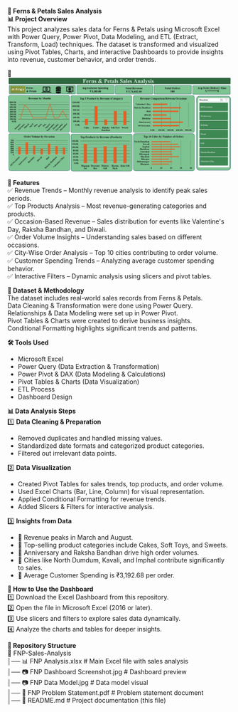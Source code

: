 **🚀 Ferns & Petals Sales Analysis**  
**📊 Project Overview**  
This project analyzes sales data for Ferns & Petals using Microsoft Excel with Power Query, Power Pivot, Data Modeling, and ETL (Extract, Transform, Load) techniques. The dataset is transformed and visualized using Pivot Tables, Charts, and interactive Dashboards to provide insights into revenue, customer behavior, and order trends.  

👀 ![Preview Dashboard](FNPDashboardScreenshot.jpg)

**📌 Features**  
✅ Revenue Trends – Monthly revenue analysis to identify peak sales periods.  
✅ Top Products Analysis – Most revenue-generating categories and products.  
✅ Occasion-Based Revenue – Sales distribution for events like Valentine's Day, Raksha Bandhan, and Diwali.  
✅ Order Volume Insights – Understanding sales based on different occasions.  
✅ City-Wise Order Analysis – Top 10 cities contributing to order volume.  
✅ Customer Spending Trends – Analyzing average customer spending behavior.  
✅ Interactive Filters – Dynamic analysis using slicers and pivot tables.

**📂 Dataset & Methodology**  
The dataset includes real-world sales records from Ferns & Petals.  
Data Cleaning & Transformation were done using Power Query.  
Relationships & Data Modeling were set up in Power Pivot.  
Pivot Tables & Charts were created to derive business insights.  
Conditional Formatting highlights significant trends and patterns.

**🛠️ Tools Used**  
- Microsoft Excel  
- Power Query (Data Extraction & Transformation)  
- Power Pivot & DAX (Data Modeling & Calculations)  
- Pivot Tables & Charts (Data Visualization)  
- ETL Process  
- Dashboard Design

**📊 Data Analysis Steps**  
1️⃣ **Data Cleaning & Preparation**  
- Removed duplicates and handled missing values.  
- Standardized date formats and categorized product categories.  
- Filtered out irrelevant data points.

2️⃣ **Data Visualization**  
- Created Pivot Tables for sales trends, top products, and order volume.  
- Used Excel Charts (Bar, Line, Column) for visual representation.  
- Applied Conditional Formatting for revenue trends.  
- Added Slicers & Filters for interactive analysis.

3️⃣ **Insights from Data**  
- 📌 Revenue peaks in March and August.  
- 📌 Top-selling product categories include Cakes, Soft Toys, and Sweets.  
- 📌 Anniversary and Raksha Bandhan drive high order volumes.  
- 📌 Cities like North Dumdum, Kavali, and Imphal contribute significantly to sales.  
- 📌 Average Customer Spending is ₹3,192.68 per order.

**🎯 How to Use the Dashboard**  
1️⃣ Download the Excel Dashboard from this repository.  
2️⃣ Open the file in Microsoft Excel (2016 or later).  
3️⃣ Use slicers and filters to explore sales data dynamically.  
4️⃣ Analyze the charts and tables for deeper insights.

**📌 Repository Structure**  
📂 FNP-Sales-Analysis  
│── 📊 FNP Analysis.xlsx # Main Excel file with sales analysis  
│── 📷 FNP Dashboard Screenshot.jpg # Dashboard preview  
│── 📷 FNP Data Model.jpg # Data model visual  
│── 📄 FNP Problem Statement.pdf # Problem statement document  
│── 📜 README.md # Project documentation (this file)
